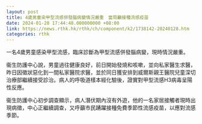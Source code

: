 ```yaml
---
layout: post
title: 4歲男童染甲型流感併發腦病變情況嚴重　當局籲接種流感疫苗
date: 2024-01-28 17:44:48.000000000 +08:00
link: https://news.rthk.hk/rthk/ch/component/k2/1738142-20240128.htm
categories: rthk
---
```


一名4歲男童感染甲型流感，臨床診斷為甲型流感併發腦病變，現時情況嚴重。

衞生防護中心說，男童過往健康良好，前日開始發燒和咳嗽，並向私家醫生求醫，昨日因徵狀惡化到一間私家醫院求醫，並於同日獲安排到威爾斯親王醫院兒童深切治療部繼續接受診治。病人的呼吸道樣本經化驗後，證實對甲型流感H3病毒呈陽性反應。

衞生防護中心初步調查顯示，病人潛伏期內沒有外遊，他的一名家居接觸者現時出現病徵，中心正繼續調查，又呼籲市民踴躍接種免費季節性流感疫苗，以應對流感季節。
